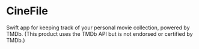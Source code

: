 # CineFile
Swift app for keeping track of your personal movie collection, powered by TMDb. (This product uses the TMDb API but is not endorsed or certified by TMDb.)
